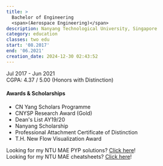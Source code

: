 ```yaml
---
title: >
  Bachelor of Engineering 
  <span>(Aerospace Engineering)</span>
description: Nanyang Technological University, Singapore
category: education
classes: two edu
start: '08.2017'
end: '06.2021'
creation_date: 2024-12-30 02:43:52
---
```



Jul 2017 - Jun 2021\
CGPA: 4.37 / 5.00 (Honors with Distinction)

#### Awards & Scholarships

* CN Yang Scholars Programme
* CNYSP Research Award (Gold)
* Dean's List AY19/20
* Nanyang Scholarship
* Professional Attachment Certificate of Distinction
* T.H. New Flow Visualization Award

Looking for my NTU MAE PYP solutions? [Click here](https://tinyurl.com/BevAeroPYP)!\
Looking for my NTU MAE cheatsheets? [Click here](https://tinyurl.com/BevAeroCheatsheet)!